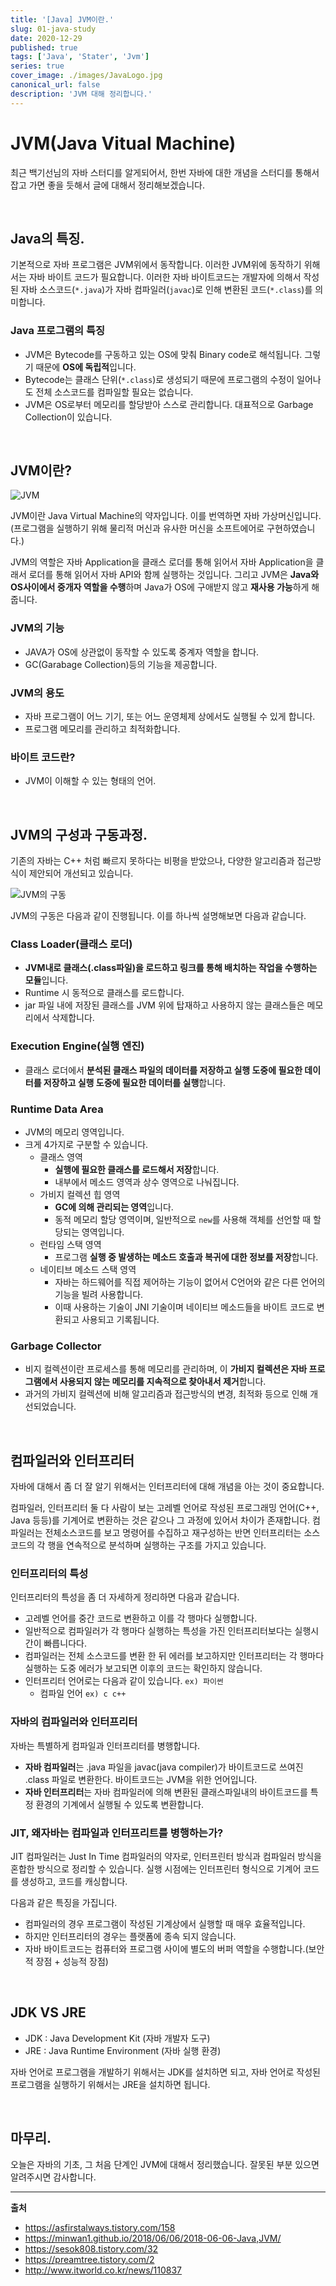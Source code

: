 ```yaml
---
title: '[Java] JVM이란.'
slug: 01-java-study
date: 2020-12-29
published: true
tags: ['Java', 'Stater', 'Jvm']
series: true
cover_image: ./images/JavaLogo.jpg
canonical_url: false
description: 'JVM 대해 정리합니다.'
---
```


# JVM(Java Vitual Machine)

최근 백기선님의 자바 스터디를 알게되어서, 한번 자바에 대한 개념을 스터디를 통해서 잡고 가면 좋을 듯해서 글에 대해서 정리해보겠습니다.

<br/>

## Java의 특징.

기본적으로 자바 프로그램은 JVM위에서 동작합니다. 이러한 JVM위에 동작하기 위해서는 자바 바이트 코드가 필요합니다. 이러한 자바 바이트코드는 개발자에 의해서 작성된 자바 소스코드(`*.java`)가 자바 컴파일러(`javac`)로 인해 변환된 코드(`*.class`)를 의미합니다.

### Java 프로그램의 특징

- JVM은 Bytecode를 구동하고 있는 OS에 맞춰 Binary code로 해석됩니다. 그렇기 때문에 **OS에 독립적**입니다.
- Bytecode는 클래스 단위(`*.class`)로 생성되기 때문에 프로그램의 수정이 일어나도 전체 소스코드를 컴파일할 필요는 없습니다.
- JVM은 OS로부터 메모리를 할당받아 스스로 관리합니다. 대표적으로 Garbage Collection이 있습니다.

<br/>

## JVM이란?

![JVM](https://user-images.githubusercontent.com/42582516/103287755-ac02a800-4a26-11eb-9ed9-a44972821597.png)

JVM이란 Java Virtual Machine의 약자입니다. 이를 번역하면 자바 가상머신입니다. (프로그램을 실행하기 위해 물리적 머신과 유사한 머신을 소프트에어로 구현하였습니다.)

JVM의 역할은 자바 Application을 클래스 로더를 통해 읽어서 자바 Application을 클래서 로더를 통해 읽어서 자바 API와 함께 실행하는 것입니다. 그리고 JVM은 **Java와 OS사이에서 중개자 역할을 수행**하며 Java가 OS에 구애받지 않고 **재사용 가능**하게 해줍니다.

### JVM의 기능

- JAVA가 OS에 상관없이 동작할 수 있도록 중계자 역할을 합니다.
- GC(Garabage Collection)등의 기능을 제공합니다.

### JVM의 용도

- 자바 프로그램이 어느 기기, 또는 어느 운영체제 상에서도 실행될 수 있게 합니다.
- 프로그램 메모리를 관리하고 최적화합니다.

### 바이트 코드란?

- JVM이 이해할 수 있는 형태의 언어.

<br/>

## JVM의 구성과 구동과정.

기존의 자바는 C++ 처럼 빠르지 못하다는 비평을 받았으나, 다양한 알고리즘과 접근방식이 제안되어 개선되고 있습니다.

![JVM의 구동](https://user-images.githubusercontent.com/42582516/103288668-c0e03b00-4a28-11eb-8e0f-554cda0e3bc5.png)

JVM의 구동은 다음과 같이 진행됩니다. 이를 하나씩 설명해보면 다음과 같습니다.

### Class Loader(클래스 로더)

- **JVM내로 클래스(.class파일)을 로드하고 링크를 통해 배치하는 작업을 수행하는 모듈**입니다.
- Runtime 시 동적으로 클래스를 로드합니다.
- jar 파일 내에 저장된 클래스를 JVM 위에 탑재하고 사용하지 않는 클래스들은 메모리에서 삭제합니다.

### Execution Engine(실행 엔진)

- 클래스 로더에서 **분석된 클래스 파일의 데이터를 저장하고 실행 도중에 필요한 데이터를 저장하고 실행 도중에 필요한 데이터를 실행**합니다.

### Runtime Data Area

- JVM의 메모리 영역입니다.
- 크게 4가지로 구분할 수 있습니다.
  - 클래스 영역
    - **실행에 필요한 클래스를 로드해서 저장**합니다.
    - 내부에서 메소드 영역과 상수 영역으로 나눠집니다.
  - 가비지 컬렉션 힙 영역
    - **GC에 의해 관리되는 영역**입니다.
    - 동적 메모리 할당 영역이며, 일반적으로 `new`를 사용해 객체를 선언할 때 할당되는 영역입니다.
  - 런타임 스택 영역
    - 프로그램 **실행 중 발생하는 메소드 호출과 복귀에 대한 정보를 저장**합니다.
  - 네이티브 메소드 스택 영역
    - 자바는 하드웨어를 직접 제어하는 기능이 없어서 C언어와 같은 다른 언어의 기능을 빌려 사용합니다.
    - 이때 사용하는 기술이 JNI 기술이며 네이티브 메소드들을 바이트 코드로 변환되고 사용되고 기록됩니다.

### Garbage Collector

- 비지 컬렉션이란 프로세스를 통해 메모리를 관리하며, 이 **가비지 컬렉션은 자바 프로그램에서 사용되지 않는 메모리를 지속적으로 찾아내서 제거**합니다.
- 과거의 가비지 컬렉션에 비해 알고리즘과 접근방식의 변경, 최적화 등으로 인해 개선되었습니다.

<br/>

## 컴파일러와 인터프리터

자바에 대해서 좀 더 잘 알기 위해서는 인터프리터에 대해 개념을 아는 것이 중요합니다.

컴파일러, 인터프리터 둘 다 사람이 보는 고레벨 언어로 작성된 프로그래밍 언어(C++, Java 등등)를 기계어로 변환하는 것은 같으나 그 과정에 있어서 차이가 존재합니다. 컴파일러는 전체소스코드를 보고 명령어를 수집하고 재구성하는 반면 인터프리터는 소스코드의 각 행을 연속적으로 분석하며 실행하는 구조를 가지고 있습니다.

### 인터프리터의 특성

인터프리터의 특성을 좀 더 자세하게 정리하면 다음과 같습니다.

- 고레벨 언어를 중간 코드로 변환하고 이를 각 행마다 실행합니다.
- 일반적으로 컴파일러가 각 행마다 실행하는 특성을 가진 인터프리터보다는 실행시간이 빠릅니다다.
- 컴파일러는 전체 소스코드를 변환 한 뒤 에러를 보고하지만 인터프리터는 각 행마다 실행하는 도중 에러가 보고되면 이후의 코드는 확인하지 않습니다.
- 인터프리터 언어로는 다음과 같이 있습니다. `ex) 파이썬`
  - 컴파일 언어 `ex) c c++`

### 자바의 컴파일러와 인터프리터

자바는 특별하게 컴파일과 인터프리터를 병행합니다.

- **자바 컴파일러**는 .java 파일을 javac(java compiler)가 바이트코드로 쓰여진 .class 파일로 변환한다. 바이트코드는 JVM을 위한 언어입니다.
- **자바 인터프리터**는 자바 컴파일러에 의해 변환된 클래스파일내의 바이트코드를 특정 환경의 기계에서 실행될 수 있도록 변환합니다.

### JIT, 왜자바는 컴파일과 인터프리트를 병행하는가?

JIT 컴파일러는 Just In Time 컴파일러의 약자로, 인터프린터 방식과 컴파일러 방식을 혼합한 방식으로 정리할 수 있습니다. 실행 시점에는 인터프린터 형식으로 기계어 코드를 생성하고, 코드를 캐싱합니다.

다음과 같은 특징을 가집니다.

- 컴파일러의 경우 프로그램이 작성된 기계상에서 실행할 때 매우 효율적입니다.
- 하지만 인터프리터의 경우는 플랫폼에 종속 되지 않습니다.
- 자바 바이트코드는 컴퓨터와 프로그램 사이에 별도의 버퍼 역할을 수행합니다.(보안적 장점 + 성능적 장점)

<br/>

## JDK VS JRE

- JDK : Java Development Kit (자바 개발자 도구)
- JRE : Java Runtime Environment (자바 실행 환경)

자바 언어로 프로그램을 개발하기 위해서는 JDK를 설치하면 되고, 자바 언어로 작성된 프로그램을 실행하기 위해서는 JRE을 설치하면 됩니다.

<br/>

## 마무리.

오늘은 자바의 기초, 그 처음 단계인 JVM에 대해서 정리했습니다. 잘못된 부분 있으면 알려주시면 감사합니다.

---

**출처**

- https://asfirstalways.tistory.com/158
- https://minwan1.github.io/2018/06/06/2018-06-06-Java,JVM/
- https://sesok808.tistory.com/32
- https://preamtree.tistory.com/2
- http://www.itworld.co.kr/news/110837
